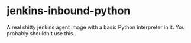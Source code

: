 # jenkins-inbound-python

A real shitty jenkins agent image with a basic Python interpreter in it.
You probably shouldn't use this.
